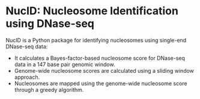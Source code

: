 # NucID: Nucleosome Identification using DNase-seq
NucID is a Python package for identifying nucleosomes using single-end DNase-seq data:
  * It calculates a Bayes-factor-based nucleosome score for DNase-seq data in a 147 base pair genomic window. 
  * Genome-wide nucleosome scores are calculated using a sliding window approach. 
  * Nucleosomes are mapped using the genome-wide nucleosome score through a greedy algorithm.
